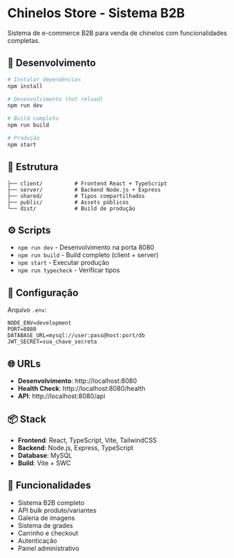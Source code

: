 # Chinelos Store - Sistema B2B

Sistema de e-commerce B2B para venda de chinelos com funcionalidades completas.

## 🚀 Desenvolvimento

```bash
# Instalar dependências
npm install

# Desenvolvimento (hot reload)
npm run dev

# Build completo
npm run build

# Produção
npm start
```

## 📁 Estrutura

```
├── client/          # Frontend React + TypeScript
├── server/          # Backend Node.js + Express  
├── shared/          # Tipos compartilhados
├── public/          # Assets públicos
└── dist/            # Build de produção
```

## ⚙️ Scripts

- `npm run dev` - Desenvolvimento na porta 8080
- `npm run build` - Build completo (client + server)
- `npm start` - Executar produção
- `npm run typecheck` - Verificar tipos

## 🔧 Configuração

Arquivo `.env`:
```env
NODE_ENV=development
PORT=8080
DATABASE_URL=mysql://user:pass@host:port/db
JWT_SECRET=sua_chave_secreta
```

## 🌐 URLs

- **Desenvolvimento**: http://localhost:8080
- **Health Check**: http://localhost:8080/health
- **API**: http://localhost:8080/api

## 📦 Stack

- **Frontend**: React, TypeScript, Vite, TailwindCSS
- **Backend**: Node.js, Express, TypeScript
- **Database**: MySQL
- **Build**: Vite + SWC

## 🎯 Funcionalidades

- Sistema B2B completo
- API bulk produto/variantes
- Galeria de imagens
- Sistema de grades
- Carrinho e checkout
- Autenticação
- Painel administrativo
